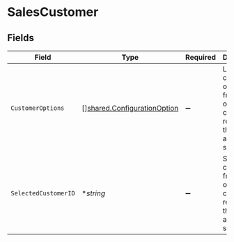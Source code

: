 # SalesCustomer


## Fields

| Field                                                                                  | Type                                                                                   | Required                                                                               | Description                                                                            |
| -------------------------------------------------------------------------------------- | -------------------------------------------------------------------------------------- | -------------------------------------------------------------------------------------- | -------------------------------------------------------------------------------------- |
| `CustomerOptions`                                                                      | [][shared.ConfigurationOption](../../../pkg/models/shared/configurationoption.md)      | :heavy_minus_sign:                                                                     | List of customer options from the list of customer records on the accounting software. |
| `SelectedCustomerID`                                                                   | **string*                                                                              | :heavy_minus_sign:                                                                     | Selected customer id from the list of customer records on the accounting software.     |